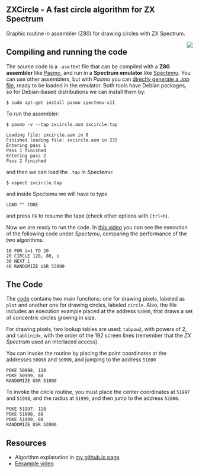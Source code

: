 
## ZXCircle - A fast circle algorithm for ZX Spectrum

Graphic routine in assembler (Z80) for drawing circles with ZX Spectrum.

<img align="right" src="https://ibancg.github.io/images/circle_1.png">

## Compiling and running the code

The source code is a `.asm` text file that can be compiled with a **Z80 assembler**
like [Pasmo](http://pasmo.speccy.org/), and run in a **Spectrum emulator** like
[Spectemu](http://spectemu.sourceforge.net/). You can use other assemblers, but with
_Pasmo_ you can [directly generate a _.tap_ file](http://pasmo.speccy.org/pasmodoc.html),
ready to be loaded in the emulator. Both tools have Debian packages, so
for Debian-based distributions we can install them by:

```console
$ sudo apt-get install pasmo spectemu-x11
```

To run the assembler:

```console
$ pasmo -v --tap zxcircle.asm zxcircle.tap

Loading file: zxcircle.asm in 0
Finished loading file: zxcircle.asm in 235
Entering pass 1
Pass 1 finished
Entering pass 2
Pass 2 finished

```

and then we can load the `.tap` in _Spectemu_:

```console
$ xspect zxcircle.tap
```

and inside Spectemu we will have to type

```
LOAD "" CODE
```

and press `F6` to resume the tape (check other options with `Ctrl+h`).

Now we are ready to run the code. In [this video](http://www.youtube.com/watch?v=sdccAInujFU)
you can see the execution of the following code under _Spectemu_, comparing the performance of
the two algorithms.

```
10 FOR i=1 TO 20
20 CIRCLE 128, 80, i
30 NEXT i
40 RANDOMIZE USR 53000
```

## The Code

The [code](zxcircle.asm) contains two main functions: one for drawing pixels, labeled as `plot`
and another one for drawing circles, labeled `circle`. Also, the file includes an
execution example placed at the address `53000`, that draws a set of concentric
circles growing in size.

For drawing pixels, two lookup tables are used: `tabpow2`, with powers of 2, and
`tablinidx`, with the order of the 192 screen lines (remember that the _ZX Spectrum_
used an interlaced access).

You can invoke the routine by placing the point coordinates at the addresses
`50998` and `50999`, and jumping to the address `51000`

```
POKE 50998, 128
POKE 50999, 88
RANDOMIZE USR 51000
```

To invoke the circle routine, you must place the center coordinates at `51997`
and `51998`, and the radius at `51999`, and then jump to the address `52000`.

```
POKE 51997, 128
POKE 51998, 88
POKE 51999, 80
RANDOMIZE USR 52000
```

## Resources

* Algorithm explanation in [my github.io page](https://ibancg.github.io/A-fast-circle-algorithm-for-ZX-Spectrum/)
* [Eexample video](http://www.youtube.com/watch?v=sdccAInujFU)
